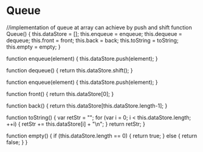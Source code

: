 Queue
=============
//implementation of queue at array can achieve by push and shift
function Queue() { 
  this.dataStore = []; 
  this.enqueue = enqueue; 
  this.dequeue = dequeue; 
  this.front = front; 
  this.back = back; 
  this.toString = toString; 
  this.empty = empty;
}

function enqueue(element) { 
  this.dataStore.push(element);
}

function dequeue() {
  return this.dataStore.shift();
}

function enqueue(element) { 
  this.dataStore.push(element);
}

function front() {
  return this.dataStore[0];
}

function back() {
  return this.dataStore[this.dataStore.length-1];
}

function toString() {
var retStr = "";
for (var i = 0; i < this.dataStore.length; ++i) {
retStr += this.dataStore[i] + "\n"; }
return retStr; 
}

function empty() {
if (this.dataStore.length == 0) {
return true; }
else {
return false;
} }




